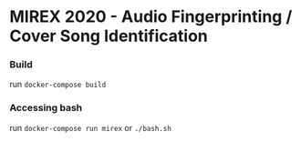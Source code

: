 # MIREX 2020 - Audio Fingerprinting / Cover Song Identification

### Build

run `docker-compose build`

### Accessing bash

run `docker-compose run mirex` or `./bash.sh`


